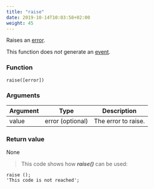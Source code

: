 ```yaml
---
title: "raise"
date: 2019-10-14T10:03:58+02:00
weight: 45
---
```


Raises an [error](../../data-types/error-type).

This function does *not* generate an [event](../../events).

### Function
`raise([error])`

### Arguments
Argument | Type | Description
-------- | ---- | -----------
value | error (optional) | The error to raise.

### Return value
None

> This code shows how ***raise()*** can be used:

```thingsdb,should_err
raise ();
'This code is not reached';
```
